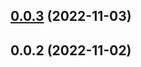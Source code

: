 ## [0.0.3](https://github.com/sacarvy/uniuwe/compare/v0.0.2...v0.0.3) (2022-11-03)



## 0.0.2 (2022-11-02)

